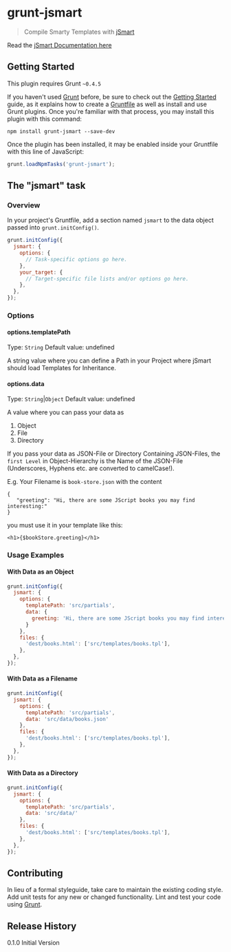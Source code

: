# grunt-jsmart

> Compile Smarty Templates with [jSmart](https://github.com/umakantp/jsmart)

Read the [jSmart Documentation here](https://github.com/umakantp/jsmart/wiki)

## Getting Started
This plugin requires Grunt `~0.4.5`

If you haven't used [Grunt](http://gruntjs.com/) before, be sure to check out the [Getting Started](http://gruntjs.com/getting-started) guide, as it explains how to create a [Gruntfile](http://gruntjs.com/sample-gruntfile) as well as install and use Grunt plugins. Once you're familiar with that process, you may install this plugin with this command:

```shell
npm install grunt-jsmart --save-dev
```

Once the plugin has been installed, it may be enabled inside your Gruntfile with this line of JavaScript:

```js
grunt.loadNpmTasks('grunt-jsmart');
```

## The "jsmart" task

### Overview
In your project's Gruntfile, add a section named `jsmart` to the data object passed into `grunt.initConfig()`.

```js
grunt.initConfig({
  jsmart: {
    options: {
      // Task-specific options go here.
    },
    your_target: {
      // Target-specific file lists and/or options go here.
    },
  },
});
```

### Options

#### options.templatePath
Type: `String`
Default value: undefined

A string value where you can define a Path in your Project where jSmart should load Templates for Inheritance.

#### options.data
Type: `String`|`Object`
Default value: undefined

A value where you can pass your data as

1. Object
2. File
3. Directory


If you pass your data as JSON-File or Directory Containing JSON-Files, the `first Level` in Object-Hierarchy is the Name of the JSON-File (Underscores, Hyphens etc. are converted to camelCase!).

E.g. Your Filename is `book-store.json` with the content

    {
       "greeting": "Hi, there are some JScript books you may find interesting:"
    }

you must use it in your template like this:

    <h1>{$bookStore.greeting}</h1>


### Usage Examples

#### With Data as an Object

```js
grunt.initConfig({
  jsmart: {
    options: {
      templatePath: 'src/partials',
      data: {
        greeting: 'Hi, there are some JScript books you may find interesting:'
      }
    },
    files: {
      'dest/books.html': ['src/templates/books.tpl'],
    },
  },
});
```

#### With Data as a Filename

```js
grunt.initConfig({
  jsmart: {
    options: {
      templatePath: 'src/partials',
      data: 'src/data/books.json'
    },
    files: {
      'dest/books.html': ['src/templates/books.tpl'],
    },
  },
});
```

#### With Data as a Directory

```js
grunt.initConfig({
  jsmart: {
    options: {
      templatePath: 'src/partials',
      data: 'src/data/'
    },
    files: {
      'dest/books.html': ['src/templates/books.tpl'],
    },
  },
});
```

## Contributing
In lieu of a formal styleguide, take care to maintain the existing coding style. Add unit tests for any new or changed functionality. Lint and test your code using [Grunt](http://gruntjs.com/).

## Release History

0.1.0 Initial Version
